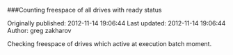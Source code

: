 ###Counting freespace of all drives with ready status

Originally published: 2012-11-14 19:06:44
Last updated: 2012-11-14 19:06:44
Author: greg zakharov

Checking freespace of drives which active at execution batch moment.
